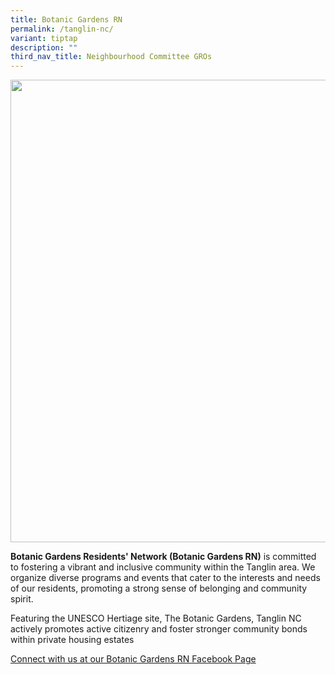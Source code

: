 ```yaml
---
title: Botanic Gardens RN
permalink: /tanglin-nc/
variant: tiptap
description: ""
third_nav_title: Neighbourhood Committee GROs
---
```

<div class="isomer-image-wrapper">
<img style="width: 740px; color: rgb(0, 0, 0); font-family: system-ui, -apple-system, &quot;system-ui&quot;, &quot;Segoe UI&quot;, Roboto, Oxygen, Ubuntu, Cantarell, &quot;Open Sans&quot;, &quot;Helvetica Neue&quot;, sans-serif; font-size: medium; font-style: normal; font-variant-ligatures: normal; font-variant-caps: normal; font-weight: 400; letter-spacing: normal; orphans: 2; text-align: start; text-indent: 0px; text-transform: none; widows: 2; word-spacing: 0px; -webkit-text-stroke-width: 0px; white-space: normal; text-decoration-thickness: initial; text-decoration-style: initial; text-decoration-color: initial;" height="auto" width="100%" src="https://moca.sgp1.cdn.digitaloceanspaces.com/Our%20Communities/64f708a9d059f7ad4c05cd00_25%2520%2526%252026%2520July%25202022(2).webp">
</div>
<p><strong>Botanic Gardens Residents' Network (Botanic Gardens RN)</strong> is
committed to fostering a vibrant and inclusive community within the Tanglin
area. We organize diverse programs and events that cater to the interests
and needs of our residents, promoting a strong sense of belonging and community
spirit.</p>
<p>Featuring the UNESCO Hertiage site, The Botanic Gardens, Tanglin NC actively
promotes active citizenry and foster stronger community bonds within private
housing estates</p>
<p><a href="https://www.facebook.com/botanicgardensrn" rel="noopener nofollow" target="_blank">Connect with us at our Botanic Gardens RN Facebook Page</a>
</p>